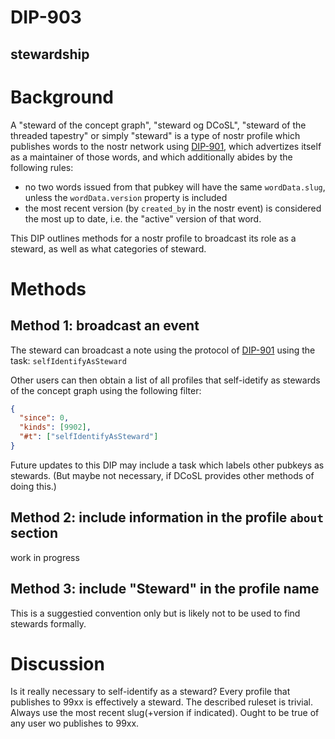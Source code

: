 DIP-903
=====
stewardship
-----

# Background

A "steward of the concept graph", "steward og DCoSL", "steward of the threaded tapestry" or simply "steward" is a type of nostr profile which publishes words to the nostr network using [DIP-901](901.md), which advertizes itself as a maintainer of those words, and which additionally abides by the following rules:
- no two words issued from that pubkey will have the same `wordData.slug`, unless the `wordData.version` property is included
- the most recent version (by `created_by` in the nostr event) is considered the most up to date, i.e. the "active" version of that word.

This DIP outlines methods for a nostr profile to broadcast its role as a steward, as well as what categories of steward.

# Methods

## Method 1: broadcast an event

The steward can broadcast a note using the protocol of [DIP-901](901.md) using the task: `selfIdentifyAsSteward`

Other users can then obtain a list of all profiles that self-idetify as stewards of the concept graph using the following filter:

```json
{
  "since": 0,
  "kinds": [9902],
  "#t": ["selfIdentifyAsSteward"]
}
```

Future updates to this DIP may include a task which labels other pubkeys as stewards. (But maybe not necessary, if DCoSL provides other methods of doing this.)

## Method 2: include information in the profile `about` section

work in progress

## Method 3: include "Steward" in the profile name

This is a suggestied convention only but is likely not to be used to find stewards formally.

# Discussion

Is it really necessary to self-identify as a steward? Every profile that publishes to 99xx is effectively a steward. The described ruleset is trivial. Always use the most recent slug(+version if indicated). Ought to be true of any user wo publishes to 99xx.

